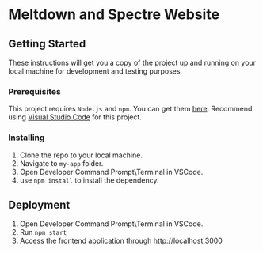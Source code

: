# Meltdown and Spectre Website

## Getting Started
These instructions will get you a copy of the project up and running on your local machine for development and testing purposes.

### Prerequisites
This project requires `Node.js` and `npm`. You can get them [here](https://www.npmjs.com/get-npm).
Recommend using [Visual Studio Code](https://code.visualstudio.com/) for this project.

### Installing
1. Clone the repo to your local machine.
2. Navigate to `my-app` folder.
3. Open Developer Command Prompt\Terminal in VSCode.
4. use `npm install` to install the dependency.

## Deployment
1. Open Developer Command Prompt\Terminal in VSCode.
2. Run `npm start`
2. Access the frontend application through http://localhost:3000